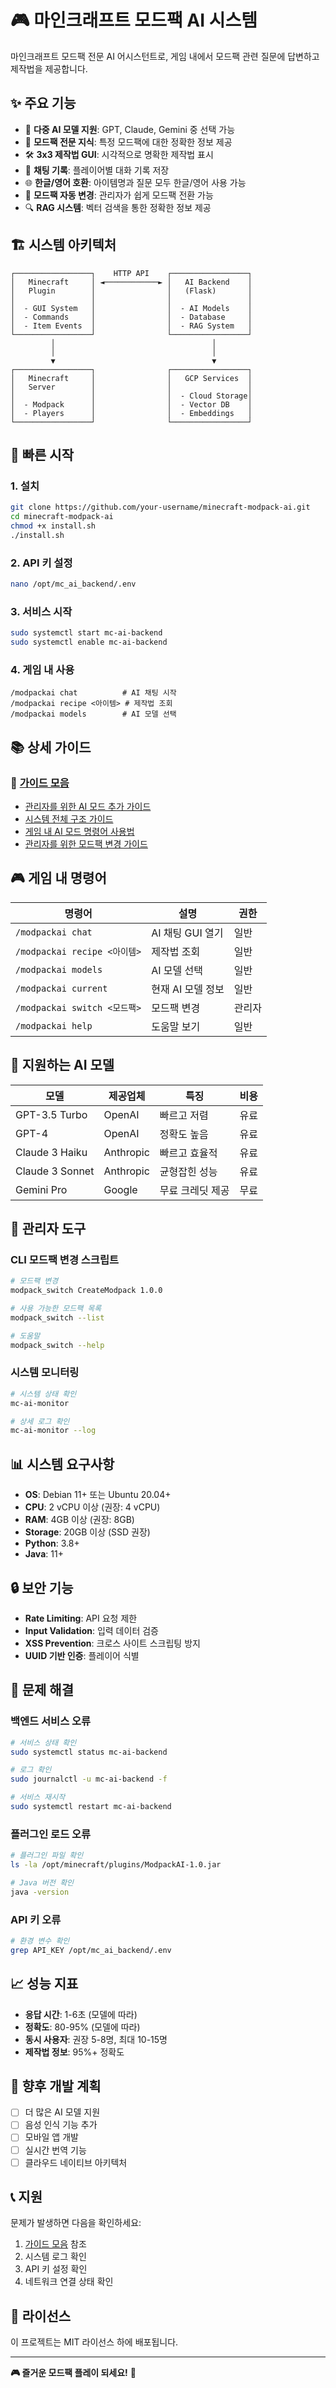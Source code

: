 # 🎮 마인크래프트 모드팩 AI 시스템

마인크래프트 모드팩 전문 AI 어시스턴트로, 게임 내에서 모드팩 관련 질문에 답변하고 제작법을 제공합니다.

## ✨ 주요 기능

- 🤖 **다중 AI 모델 지원**: GPT, Claude, Gemini 중 선택 가능
- 🎯 **모드팩 전문 지식**: 특정 모드팩에 대한 정확한 정보 제공
- 🛠️ **3x3 제작법 GUI**: 시각적으로 명확한 제작법 표시
- 💬 **채팅 기록**: 플레이어별 대화 기록 저장
- 🌐 **한글/영어 호환**: 아이템명과 질문 모두 한글/영어 사용 가능
- 🔄 **모드팩 자동 변경**: 관리자가 쉽게 모드팩 전환 가능
- 🔍 **RAG 시스템**: 벡터 검색을 통한 정확한 정보 제공

## 🏗️ 시스템 아키텍처

```
┌─────────────────┐    HTTP API    ┌─────────────────┐
│   Minecraft     │ ◄────────────► │   AI Backend    │
│   Plugin        │                │   (Flask)       │
│                 │                │                 │
│  - GUI System   │                │  - AI Models    │
│  - Commands     │                │  - Database     │
│  - Item Events  │                │  - RAG System   │
└─────────────────┘                └─────────────────┘
         │                                   │
         │                                   │
         ▼                                   ▼
┌─────────────────┐                ┌─────────────────┐
│   Minecraft     │                │   GCP Services  │
│   Server        │                │                 │
│                 │                │  - Cloud Storage│
│  - Modpack      │                │  - Vector DB    │
│  - Players      │                │  - Embeddings   │
└─────────────────┘                └─────────────────┘
```

## 🚀 빠른 시작

### 1. 설치
```bash
git clone https://github.com/your-username/minecraft-modpack-ai.git
cd minecraft-modpack-ai
chmod +x install.sh
./install.sh
```

### 2. API 키 설정
```bash
nano /opt/mc_ai_backend/.env
```

### 3. 서비스 시작
```bash
sudo systemctl start mc-ai-backend
sudo systemctl enable mc-ai-backend
```

### 4. 게임 내 사용
```
/modpackai chat          # AI 채팅 시작
/modpackai recipe <아이템> # 제작법 조회
/modpackai models        # AI 모델 선택
```

## 📚 상세 가이드

### 📖 [가이드 모음](guides/)
- [관리자를 위한 AI 모드 추가 가이드](guides/01_ADMIN_SETUP.md)
- [시스템 전체 구조 가이드](guides/02_SYSTEM_OVERVIEW.md)
- [게임 내 AI 모드 명령어 사용법](guides/03_GAME_COMMANDS.md)
- [관리자를 위한 모드팩 변경 가이드](guides/04_MODPACK_SWITCH.md)

## 🎮 게임 내 명령어

| 명령어 | 설명 | 권한 |
|--------|------|------|
| `/modpackai chat` | AI 채팅 GUI 열기 | 일반 |
| `/modpackai recipe <아이템>` | 제작법 조회 | 일반 |
| `/modpackai models` | AI 모델 선택 | 일반 |
| `/modpackai current` | 현재 AI 모델 정보 | 일반 |
| `/modpackai switch <모드팩>` | 모드팩 변경 | 관리자 |
| `/modpackai help` | 도움말 보기 | 일반 |

## 🤖 지원하는 AI 모델

| 모델 | 제공업체 | 특징 | 비용 |
|------|----------|------|------|
| GPT-3.5 Turbo | OpenAI | 빠르고 저렴 | 유료 |
| GPT-4 | OpenAI | 정확도 높음 | 유료 |
| Claude 3 Haiku | Anthropic | 빠르고 효율적 | 유료 |
| Claude 3 Sonnet | Anthropic | 균형잡힌 성능 | 유료 |
| Gemini Pro | Google | 무료 크레딧 제공 | 무료 |

## 🔧 관리자 도구

### CLI 모드팩 변경 스크립트
```bash
# 모드팩 변경
modpack_switch CreateModpack 1.0.0

# 사용 가능한 모드팩 목록
modpack_switch --list

# 도움말
modpack_switch --help
```

### 시스템 모니터링
```bash
# 시스템 상태 확인
mc-ai-monitor

# 상세 로그 확인
mc-ai-monitor --log
```

## 📊 시스템 요구사항

- **OS**: Debian 11+ 또는 Ubuntu 20.04+
- **CPU**: 2 vCPU 이상 (권장: 4 vCPU)
- **RAM**: 4GB 이상 (권장: 8GB)
- **Storage**: 20GB 이상 (SSD 권장)
- **Python**: 3.8+
- **Java**: 11+

## 🔒 보안 기능

- **Rate Limiting**: API 요청 제한
- **Input Validation**: 입력 데이터 검증
- **XSS Prevention**: 크로스 사이트 스크립팅 방지
- **UUID 기반 인증**: 플레이어 식별

## 🚨 문제 해결

### 백엔드 서비스 오류
```bash
# 서비스 상태 확인
sudo systemctl status mc-ai-backend

# 로그 확인
sudo journalctl -u mc-ai-backend -f

# 서비스 재시작
sudo systemctl restart mc-ai-backend
```

### 플러그인 로드 오류
```bash
# 플러그인 파일 확인
ls -la /opt/minecraft/plugins/ModpackAI-1.0.jar

# Java 버전 확인
java -version
```

### API 키 오류
```bash
# 환경 변수 확인
grep API_KEY /opt/mc_ai_backend/.env
```

## 📈 성능 지표

- **응답 시간**: 1-6초 (모델에 따라)
- **정확도**: 80-95% (모델에 따라)
- **동시 사용자**: 권장 5-8명, 최대 10-15명
- **제작법 정보**: 95%+ 정확도

## 🔮 향후 개발 계획

- [ ] 더 많은 AI 모델 지원
- [ ] 음성 인식 기능 추가
- [ ] 모바일 앱 개발
- [ ] 실시간 번역 기능
- [ ] 클라우드 네이티브 아키텍처

## 📞 지원

문제가 발생하면 다음을 확인하세요:
1. [가이드 모음](guides/) 참조
2. 시스템 로그 확인
3. API 키 설정 확인
4. 네트워크 연결 상태 확인

## 📄 라이선스

이 프로젝트는 MIT 라이선스 하에 배포됩니다.

---

**🎮 즐거운 모드팩 플레이 되세요!** 🚀 